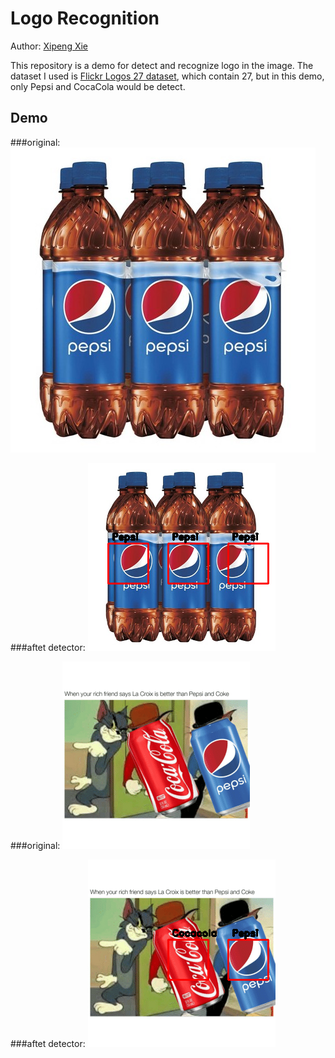 # Logo Recognition
Author: [Xipeng Xie](https://github.com/Ageneinair)

This repository is a demo for detect and recognize logo in the image.
The dataset I used is [Flickr Logos 27 dataset](http://image.ntua.gr/iva/datasets/flickr_logos/), which contain 27, but in this demo, only Pepsi and CocaCola would be detect.



## Demo

###original:
![Screenshot](demo/1.jpeg)

###aftet detector:
![Screenshot](demo/result1.png)



###original:
![Screenshot](demo/2.png)

###aftet detector:
![Screenshot](demo/result2.png)




